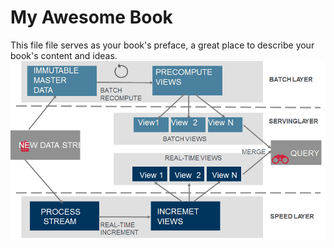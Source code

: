 # My Awesome Book

This file file serves as your book's preface, a great place to describe your book's content and ideas.![](/assets/import.png)

